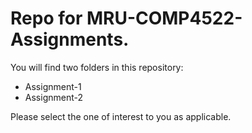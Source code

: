 # Repo for MRU-COMP4522-Assignments.

You will find two folders in this repository:
- Assignment-1
- Assignment-2

Please select the one of interest to you as applicable.
